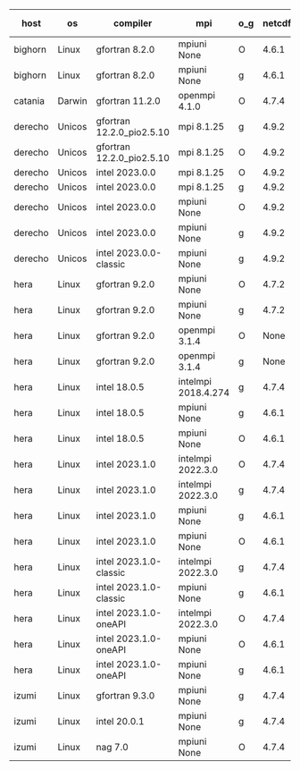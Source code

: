 

| host     | os       | compiler                              | mpi                      | o_g        | netcdf        | build       | u_pass          | u_fail          | s_pass            | s_fail            | e_pass             | e_fail             | nuopc_pass       | nuopc_fail       | artifacts link          |
|----------|----------|---------------------------------------|--------------------------|------------|---------------|-------------|-----------------|-----------------|-------------------|-------------------|--------------------|--------------------|------------------|------------------|-------------------------|
| bighorn | Linux | gfortran 8.2.0 | mpiuni None  | O | 4.6.1  | PASS | 12423 | 0 | 8 | 0 | 44 | 0 | None | None | <a href="https://github.com/esmf-org/esmf-test-artifacts/tree/2e20a8b905dee8e678b57266fa33d8c0d80aeee8/develop/gfortran/8.2.0/O/mpiuni/None" target="_blank">2e20a8b</a> | 
| bighorn | Linux | gfortran 8.2.0 | mpiuni None  | g | 4.6.1  | PASS | None | None | None | None | None | None | None | None | <a href="https://github.com/esmf-org/esmf-test-artifacts/tree/e7a0347c00d613cfc7093e50f379ec6c4bffad8b/develop/gfortran/8.2.0/g/mpiuni/None" target="_blank">e7a0347</a> | 
| catania | Darwin | gfortran 11.2.0 | openmpi 4.1.0  | O | 4.7.4  | PASS | None | None | None | None | None | None | None | None | <a href="https://github.com/esmf-org/esmf-test-artifacts/tree/aef09eb2196246e1e25f23b774172ace28f53b87/develop/gfortran/11.2.0/O/openmpi/4.1.0" target="_blank">aef09eb</a> | 
| derecho | Unicos | gfortran 12.2.0_pio2.5.10 | mpi 8.1.25  | g | 4.9.2  | PASS | None | None | None | None | None | None | None | None | <a href="https://github.com/esmf-org/esmf-test-artifacts/tree/9c6939b7d9963b5dbff6e76320856a29fd9102cb/develop/gfortran/12.2.0_pio2.5.10/g/mpi/8.1.25" target="_blank">9c6939b</a> | 
| derecho | Unicos | gfortran 12.2.0_pio2.5.10 | mpi 8.1.25  | O | 4.9.2  | PASS | None | None | None | None | None | None | None | None | <a href="https://github.com/esmf-org/esmf-test-artifacts/tree/9c7bfb47615be5de924fc769977dc9f9a42c4f9e/develop/gfortran/12.2.0_pio2.5.10/O/mpi/8.1.25" target="_blank">9c7bfb4</a> | 
| derecho | Unicos | intel 2023.0.0 | mpi 8.1.25  | O | 4.9.2  | PASS | None | None | None | None | None | None | None | None | <a href="https://github.com/esmf-org/esmf-test-artifacts/tree/9ea6dbedf73d08799b51ed917a2e1faf6c344659/develop/intel/2023.0.0/O/mpi/8.1.25" target="_blank">9ea6dbe</a> | 
| derecho | Unicos | intel 2023.0.0 | mpi 8.1.25  | g | 4.9.2  | PASS | None | None | None | None | None | None | None | None | <a href="https://github.com/esmf-org/esmf-test-artifacts/tree/abe360194e792e74a21a2851eefa207638058337/develop/intel/2023.0.0/g/mpi/8.1.25" target="_blank">abe3601</a> | 
| derecho | Unicos | intel 2023.0.0 | mpiuni None  | O | 4.9.2  | PASS | None | None | None | None | None | None | None | None | <a href="https://github.com/esmf-org/esmf-test-artifacts/tree/3f877f67b70bda2ec0fc1b8c0b132b90e95bc525/develop/intel/2023.0.0/O/mpiuni/None" target="_blank">3f877f6</a> | 
| derecho | Unicos | intel 2023.0.0 | mpiuni None  | g | 4.9.2  | PASS | None | None | None | None | None | None | None | None | <a href="https://github.com/esmf-org/esmf-test-artifacts/tree/bdea88c578b5f080d9fd5d0b37440184ec6f7826/develop/intel/2023.0.0/g/mpiuni/None" target="_blank">bdea88c</a> | 
| derecho | Unicos | intel 2023.0.0-classic | mpiuni None  | g | 4.9.2  | PASS | None | None | None | None | None | None | None | None | <a href="https://github.com/esmf-org/esmf-test-artifacts/tree/32355a649a63410368c179336fc6225b43aa0cc4/develop/intel/2023.0.0-classic/g/mpiuni/None" target="_blank">32355a6</a> | 
| hera | Linux | gfortran 9.2.0 | mpiuni None  | O | 4.7.2  | PASS | None | None | None | None | None | None | None | None | <a href="https://github.com/esmf-org/esmf-test-artifacts/tree/cda7fd3ec36aafc42c708ec4e944611dd2c2fe71/develop/gfortran/9.2.0/O/mpiuni/None" target="_blank">cda7fd3</a> | 
| hera | Linux | gfortran 9.2.0 | mpiuni None  | g | 4.7.2  | PASS | None | None | None | None | None | None | None | None | <a href="https://github.com/esmf-org/esmf-test-artifacts/tree/058ee92eedfe7af117a13d31d1293de09c0a44b6/develop/gfortran/9.2.0/g/mpiuni/None" target="_blank">058ee92</a> | 
| hera | Linux | gfortran 9.2.0 | openmpi 3.1.4  | O | None  | PASS | None | None | None | None | None | None | None | None | <a href="https://github.com/esmf-org/esmf-test-artifacts/tree/11de076c829800f472b25c883f8a3f2842f93731/develop/gfortran/9.2.0/O/openmpi/3.1.4" target="_blank">11de076</a> | 
| hera | Linux | gfortran 9.2.0 | openmpi 3.1.4  | g | None  | PASS | None | None | None | None | None | None | None | None | <a href="https://github.com/esmf-org/esmf-test-artifacts/tree/6b4f586b271442574c2ab84894ce14238532ae26/develop/gfortran/9.2.0/g/openmpi/3.1.4" target="_blank">6b4f586</a> | 
| hera | Linux | intel 18.0.5 | intelmpi 2018.4.274  | g | 4.7.4  | PASS | None | None | None | None | None | None | None | None | <a href="https://github.com/esmf-org/esmf-test-artifacts/tree/632a9562df98b7a42b2c64cf8c2abf8faa9fa1dc/develop/intel/18.0.5/g/intelmpi/2018.4.274" target="_blank">632a956</a> | 
| hera | Linux | intel 18.0.5 | mpiuni None  | g | 4.6.1  | PASS | None | None | None | None | None | None | None | None | <a href="https://github.com/esmf-org/esmf-test-artifacts/tree/ce306e76e891aa5fbeecbdc58abee566c4909501/develop/intel/18.0.5/g/mpiuni/None" target="_blank">ce306e7</a> | 
| hera | Linux | intel 18.0.5 | mpiuni None  | O | 4.6.1  | PASS | None | None | None | None | None | None | None | None | <a href="https://github.com/esmf-org/esmf-test-artifacts/tree/4f44673f885c158fb35086753780baea23d867f7/develop/intel/18.0.5/O/mpiuni/None" target="_blank">4f44673</a> | 
| hera | Linux | intel 2023.1.0 | intelmpi 2022.3.0  | O | 4.7.4  | PASS | None | None | None | None | None | None | None | None | <a href="https://github.com/esmf-org/esmf-test-artifacts/tree/a0437f4c2391687cd1a9e9e93f038f12716d972d/develop/intel/2023.1.0/O/intelmpi/2022.3.0" target="_blank">a0437f4</a> | 
| hera | Linux | intel 2023.1.0 | intelmpi 2022.3.0  | g | 4.7.4  | PASS | None | None | None | None | None | None | None | None | <a href="https://github.com/esmf-org/esmf-test-artifacts/tree/ca8817589b471b393bc26a242f0ae7e86eb29a1c/develop/intel/2023.1.0/g/intelmpi/2022.3.0" target="_blank">ca88175</a> | 
| hera | Linux | intel 2023.1.0 | mpiuni None  | g | 4.6.1  | PASS | None | None | None | None | None | None | None | None | <a href="https://github.com/esmf-org/esmf-test-artifacts/tree/1c1007b6f02c8cbd497d9678c2c22a17ee0b6d84/develop/intel/2023.1.0/g/mpiuni/None" target="_blank">1c1007b</a> | 
| hera | Linux | intel 2023.1.0 | mpiuni None  | O | 4.6.1  | PASS | None | None | None | None | None | None | None | None | <a href="https://github.com/esmf-org/esmf-test-artifacts/tree/507f87dde1eab11ec68c040334e398bbec7f97b4/develop/intel/2023.1.0/O/mpiuni/None" target="_blank">507f87d</a> | 
| hera | Linux | intel 2023.1.0-classic | intelmpi 2022.3.0  | g | 4.7.4  | PASS | None | None | None | None | None | None | None | None | <a href="https://github.com/esmf-org/esmf-test-artifacts/tree/8ee0a521156cef094d0f3b6e863a4ff815c4a36b/develop/intel/2023.1.0-classic/g/intelmpi/2022.3.0" target="_blank">8ee0a52</a> | 
| hera | Linux | intel 2023.1.0-classic | mpiuni None  | g | 4.6.1  | PASS | None | None | None | None | None | None | None | None | <a href="https://github.com/esmf-org/esmf-test-artifacts/tree/f3c7f9c5f8beea621577dc7e4df35fb4374a70d6/develop/intel/2023.1.0-classic/g/mpiuni/None" target="_blank">f3c7f9c</a> | 
| hera | Linux | intel 2023.1.0-oneAPI | intelmpi 2022.3.0  | O | 4.7.4  | FAIL | None | None | None | None | None | None | None | None | <a href="https://github.com/esmf-org/esmf-test-artifacts/tree/ad183733eaba40f84c77381d8f082a089de38910/develop/intel/2023.1.0-oneAPI/O/intelmpi/2022.3.0" target="_blank">ad18373</a> | 
| hera | Linux | intel 2023.1.0-oneAPI | mpiuni None  | O | 4.6.1  | FAIL | None | None | None | None | None | None | None | None | <a href="https://github.com/esmf-org/esmf-test-artifacts/tree/6534555fb25006fc06234c356de85a33bfb97390/develop/intel/2023.1.0-oneAPI/O/mpiuni/None" target="_blank">6534555</a> | 
| hera | Linux | intel 2023.1.0-oneAPI | mpiuni None  | g | 4.6.1  | PASS | None | None | None | None | None | None | None | None | <a href="https://github.com/esmf-org/esmf-test-artifacts/tree/0a85ea65be70309e72ce83ba4a396f6a177012b6/develop/intel/2023.1.0-oneAPI/g/mpiuni/None" target="_blank">0a85ea6</a> | 
| izumi | Linux | gfortran 9.3.0 | mpiuni None  | g | 4.7.4  | PASS | None | None | None | None | None | None | None | None | <a href="https://github.com/esmf-org/esmf-test-artifacts/tree/fb04a4a9fda85aa40c105a7c7574ab5fc9bbd056/develop/gfortran/9.3.0/g/mpiuni/None" target="_blank">fb04a4a</a> | 
| izumi | Linux | intel 20.0.1 | mpiuni None  | g | 4.7.4  | PASS | None | None | None | None | None | None | None | None | <a href="https://github.com/esmf-org/esmf-test-artifacts/tree/0ffc5af391a402bd73bcdc3dcb8e793c26ce2844/develop/intel/20.0.1/g/mpiuni/None" target="_blank">0ffc5af</a> | 
| izumi | Linux | nag 7.0 | mpiuni None  | O | 4.7.4  | PASS | None | None | None | None | None | None | None | None | <a href="https://github.com/esmf-org/esmf-test-artifacts/tree/7ecb42f088ccd32cf1522193359f50bdd3795f82/develop/nag/7.0/O/mpiuni/None" target="_blank">7ecb42f</a> | 
